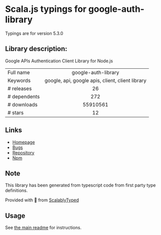 
# Scala.js typings for google-auth-library

Typings are for version 5.3.0

## Library description:
Google APIs Authentication Client Library for Node.js

|                    |                 |
| ------------------ | :-------------: |
| Full name          | google-auth-library |
| Keywords           | google, api, google apis, client, client library |
| # releases         | 26 |
| # dependents       | 272 |
| # downloads        | 55910561 |
| # stars            | 12 |

## Links
- [Homepage](https://github.com/googleapis/google-auth-library-nodejs#readme)
- [Bugs](https://github.com/googleapis/google-auth-library-nodejs/issues)
- [Repository](https://github.com/googleapis/google-auth-library-nodejs)
- [Npm](https://www.npmjs.com/package/google-auth-library)
    


## Note
This library has been generated from typescript code from first party type definitions.

Provided with :purple_heart: from [ScalablyTyped](https://github.com/oyvindberg/ScalablyTyped)

## Usage
See [the main readme](../../readme.md) for instructions.


